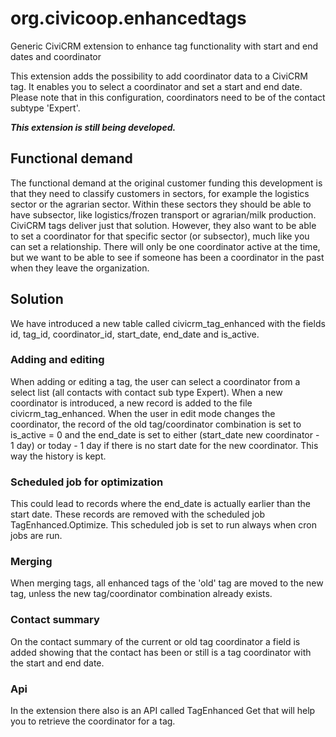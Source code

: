 org.civicoop.enhancedtags
=========================

Generic CiviCRM extension to enhance tag functionality with start and end dates and coordinator

This extension adds the possibility to add coordinator data to a CiviCRM tag. It enables you to select a coordinator and set a start and end date. Please note that in this configuration, coordinators need to be of the contact subtype 'Expert'.

<strong><em>This extension is still being developed.</em></strong>

<h2>Functional demand</h2>
The functional demand at the original customer funding this development is that they need to classify customers in sectors, for example the logistics sector or the agrarian sector. Within these sectors they should be able to have subsector, like logistics/frozen transport or agrarian/milk production. CiviCRM tags deliver just that solution.
However, they also want to be able to set a coordinator for that specific sector (or subsector), much like you can set a relationship. There will only be one coordinator active at the time, but we want to be able to see if someone has been a coordinator in the past when they leave the organization.

<h2>Solution</h2>
We have introduced a new table called civicrm_tag_enhanced with the fields id, tag_id, coordinator_id, start_date, end_date and is_active.

<h3>Adding and editing</h3>
When adding or editing a tag, the user can select a coordinator from a select list (all contacts with contact sub type Expert). When a new coordinator is introduced, a new record is added to the file civicrm_tag_enhanced.
When the user in edit mode changes the coordinator, the record of the old tag/coordinator combination is set to is_active = 0 and the end_date is set to either (start_date new coordinator - 1 day) or today - 1 day if there is no start date for the new coordinator. This way the history is kept.
<h3>Scheduled job for optimization</h3>
This could lead to records where the end_date is actually earlier than the start date. These records are removed with the scheduled job TagEnhanced.Optimize. This scheduled job is set to run always when cron jobs are run.
<h3>Merging</h3>
When merging tags, all enhanced tags of the 'old' tag are moved to the new tag, unless the new tag/coordinator combination already exists.
<h3>Contact summary</h3>
On the contact summary of the current or old tag coordinator a field is added showing that the contact has been or still is a tag coordinator with the start and end date.
<h3>Api</H3>
In the extension there also is an API called TagEnhanced Get that will help you to retrieve the coordinator for a tag.



